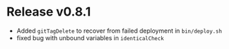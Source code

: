 # Release v0.8.1

- Added `gitTagDelete` to recover from failed deployment in `bin/deploy.sh`
- fixed bug with unbound variables in `identicalCheck`
